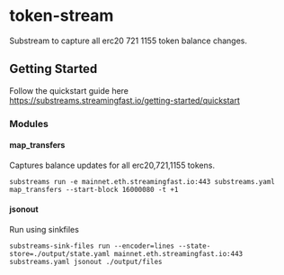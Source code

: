 # token-stream

Substream to capture all erc20 721 1155 token balance changes.

## Getting Started

Follow the quickstart guide here https://substreams.streamingfast.io/getting-started/quickstart

### Modules

#### map_transfers

Captures balance updates for all erc20,721,1155 tokens.

```
substreams run -e mainnet.eth.streamingfast.io:443 substreams.yaml map_transfers --start-block 16000080 -t +1
```

#### jsonout

Run using sinkfiles

```
substreams-sink-files run --encoder=lines --state-store=./output/state.yaml mainnet.eth.streamingfast.io:443 substreams.yaml jsonout ./output/files
```

